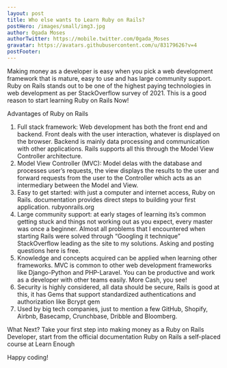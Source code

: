 ```yaml
---
layout: post
title: Who else wants to Learn Ruby on Rails?
postHero: /images/small/img3.jpg
author: Ogada Moses
authorTwitter: https://mobile.twitter.com/0gada_Moses
gravatar: https://avatars.githubusercontent.com/u/83179626?v=4
postFooter: 
---
```


Making money as a developer is easy when you pick a web development framework that is mature, easy to use and has large community support. Ruby on Rails stands out to be one of the highest paying technologies in web development as per StackOverflow survey of 2021.  This is a good reason to start learning Ruby on Rails Now!

Advantages of Ruby on Rails
1.	Full stack framework: Web development has both the front end and backend. Front deals with the user interaction, whatever is displayed on the browser. Backend is mainly data processing and communication with other applications. Rails supports all this through the Model View Controller architecture. 
2.	Model View Controller (MVC): Model delas with the database and processes user’s requests, the view displays the results to the user and forward requests from the user to the Controller which acts as an intermediary between the Model and View.
3.	Easy to get started: with just a computer and internet access, Ruby on Rails. documentation provides direct steps to building your first application. rubyonrails.org
4.	Large community support: at early stages of learning its’s common getting stuck and things not working out as you expect, every master was once a beginner. Almost all problems that I encountered when starting Rails were solved through “Googling it technique” StackOverflow leading as the site to my solutions. Asking and posting questions here is free.
5.	Knowledge and concepts acquired can be applied when learning other frameworks. MVC is common to other web development frameworks like Django-Python and PHP-Laravel.  You can be productive and work as a developer with other teams easily. More Cash, you see!
6.	Security is highly considered, all data should be secure, Rails is good at this, it has Gems that support standardized authentications and authorization like Bcrypt gem 
7.	Used by big tech companies, just to mention a few GitHub, Shopify, Airbnb, Basecamp, Crunchbase, Dribble and Bloomberg. 

What Next?
Take your first step into making money as a Ruby on Rails Developer, start from the official documentation Ruby on Rails a self-placed course at Learn Enough

Happy coding! 

